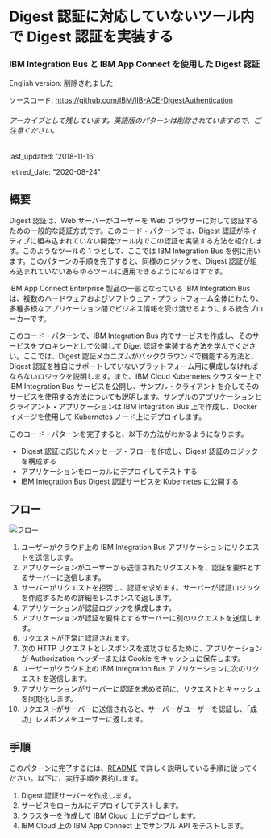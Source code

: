 # Digest 認証に対応していないツール内で Digest 認証を実装する
### IBM Integration Bus と IBM App Connect を使用した Digest 認証

English version: 削除されました

ソースコード: https://github.com/IBM/IIB-ACE-DigestAuthentication

###### アーカイブとして残しています。英語版のパターンは削除されていますので、ご注意ください。
last_updated:	'2018-11-16'

retired_date: "2020-08-24"
## 概要

Digest 認証は、Web サーバーがユーザーを Web ブラウザーに対して認証するための一般的な認証方式です。このコード・パターンでは、Digest 認証がネイティブに組み込まれていない開発ツール内でこの認証を実装する方法を紹介します。このようなツールの 1 つとして、ここでは IBM Integration Bus を例に用います。このパターンの手順を完了すると、同様のロジックを、Digest 認証が組み込まれていないあらゆるツールに適用できるようになるはずです。

<sidebar>
 IBM App Connect Enterprise 製品の一部となっている IBM Integration Bus は、複数のハードウェアおよびソフトウェア・プラットフォーム全体にわたり、多種多様なアプリケーション間でビジネス情報を受け渡せるようにする統合ブローカーです。
</sidebar>

このコード・パターンで、IBM Integration Bus 内でサービスを作成し、そのサービスをプロキシーとして公開して Diget 認証を実装する方法を学んでください。ここでは、Digest 認証メカニズムがバックグラウンドで機能する方法と、Digest 認証を独自にサポートしていないプラットフォーム用に構成しなければならないロジックを説明します。また、IBM Cloud Kubernetes クラスター上で IBM Integration Bus サービスを公開し、サンプル・クライアントを介してそのサービスを使用する方法についても説明します。サンプルのアプリケーションとクライアント・アプリケーションは IBM Integration Bus 上で作成し、Docker イメージを使用して Kubernetes ノード上にデプロイします。

このコード・パターンを完了すると、以下の方法がわかるようになります。

* Digest 認証に応じたメッセージ・フローを作成し、Digest 認証のロジックを構成する
* アプリケーションをローカルにデプロイしてテストする
* IBM Integration Bus Digest 認証サービスを Kubernetes に公開する

## フロー

![フロー](../../images/architecture-flow.png)

1. ユーザーがクラウド上の IBM Integration Bus アプリケーションにリクエストを送信します。
1. アプリケーションがユーザーから送信されたリクエストを、認証を要件とするサーバーに送信します。
1. サーバーがリクエストを拒否し、認証を求めます。サーバーが認証ロジックを作成するための詳細をレスポンスで返します。
1. アプリケーションが認証ロジックを構成します。
1. アプリケーションが認証を要件とするサーバーに別のリクエストを送信します。
1. リクエストが正常に認証されます。
1. 次の HTTP リクエストとレスポンスを成功させるために、アプリケーションが Authorization ヘッダーまたは Cookie をキャッシュに保存します。
1. ユーザーがクラウド上の IBM Integration Bus アプリケーションに次のリクエストを送信します。
1. アプリケーションがサーバーに認証を求める前に、リクエストとキャッシュを同期化します。
1. リクエストがサーバーに送信されると、サーバーがユーザーを認証し、「成功」レスポンスをユーザーに返します。

## 手順

このパターンに完了するには、[README](https://github.com/IBM/IIB-ACE-DigestAuthentication) で詳しく説明している手順に従ってください。以下に、実行手順を要約します。

1. Digest 認証サーバーを作成します。
1. サービスをローカルにデプロイしてテストします。
1. クラスターを作成して IBM Cloud 上にデプロイします。
1. IBM Cloud 上の IBM App Connect 上でサンプル API をテストします。
